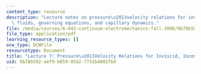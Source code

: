 ```yaml
---
content_type: resource
description: "Lecture notes on pressure\u2013velocity relations for inviscid, incompressible\
  \ fluids, governing equations, and capillary dynamics."
file: /media/courses/6-642-continuum-electromechanics-fall-2008/9b78b592aef9b65995d27731b4802fbd_lec07_f08.pdf
file_type: application/pdf
learning_resource_types: []
ocw_type: OCWFile
resourcetype: Document
title: "Lecture 7: Pressure\u2013Velocity Relations for Inviscid, Incompressible Fluids"
uid: 9b78b592-aef9-b659-95d2-7731b4802fbd
---
```


